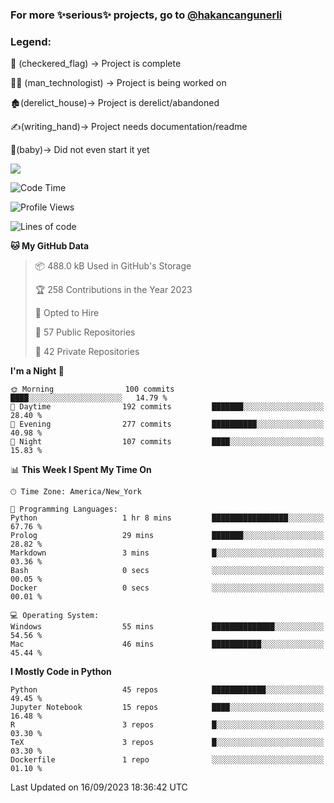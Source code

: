 ### For more ✨serious✨ projects, go to [@hakancangunerli](https://github.com/hakancangunerli)


### Legend:


🏁 (checkered_flag) -> Project is complete

👨‍💻 (man_technologist)   -> Project is being worked on

🏚️(derelict_house)-> Project is derelict/abandoned

✍️(writing_hand)-> Project needs documentation/readme

👶(baby)-> Did not even start it yet

![](https://github-readme-stats.vercel.app/api/top-langs/?username=hakancangunerli&layout=compact&hide=tex,html,shell,CSS,Ruby,Makefile,EmberScript,MATLAB,C&langs_count=6&exclude_repo=2015-csharp,gt_code,gsu_code,uga_code,uga_robotics)

<!--START_SECTION:waka-->
![Code Time](http://img.shields.io/badge/Code%20Time-510%20hrs%2017%20mins-blue)

![Profile Views](http://img.shields.io/badge/Profile%20Views-0-blue)

![Lines of code](https://img.shields.io/badge/From%20Hello%20World%20I%27ve%20Written-3.1%20million%20lines%20of%20code-blue)

**🐱 My GitHub Data** 

> 📦 488.0 kB Used in GitHub's Storage 
 > 
> 🏆 258 Contributions in the Year 2023
 > 
> 💼 Opted to Hire
 > 
> 📜 57 Public Repositories 
 > 
> 🔑 42 Private Repositories 
 > 
**I'm a Night 🦉** 

```text
🌞 Morning                100 commits         ████░░░░░░░░░░░░░░░░░░░░░   14.79 % 
🌆 Daytime                192 commits         ███████░░░░░░░░░░░░░░░░░░   28.40 % 
🌃 Evening                277 commits         ██████████░░░░░░░░░░░░░░░   40.98 % 
🌙 Night                  107 commits         ████░░░░░░░░░░░░░░░░░░░░░   15.83 % 
```


📊 **This Week I Spent My Time On** 

```text
🕑︎ Time Zone: America/New_York

💬 Programming Languages: 
Python                   1 hr 8 mins         █████████████████░░░░░░░░   67.76 % 
Prolog                   29 mins             ███████░░░░░░░░░░░░░░░░░░   28.82 % 
Markdown                 3 mins              █░░░░░░░░░░░░░░░░░░░░░░░░   03.36 % 
Bash                     0 secs              ░░░░░░░░░░░░░░░░░░░░░░░░░   00.05 % 
Docker                   0 secs              ░░░░░░░░░░░░░░░░░░░░░░░░░   00.01 % 

💻 Operating System: 
Windows                  55 mins             ██████████████░░░░░░░░░░░   54.56 % 
Mac                      46 mins             ███████████░░░░░░░░░░░░░░   45.44 % 
```

**I Mostly Code in Python** 

```text
Python                   45 repos            ████████████░░░░░░░░░░░░░   49.45 % 
Jupyter Notebook         15 repos            ████░░░░░░░░░░░░░░░░░░░░░   16.48 % 
R                        3 repos             █░░░░░░░░░░░░░░░░░░░░░░░░   03.30 % 
TeX                      3 repos             █░░░░░░░░░░░░░░░░░░░░░░░░   03.30 % 
Dockerfile               1 repo              ░░░░░░░░░░░░░░░░░░░░░░░░░   01.10 % 
```




 Last Updated on 16/09/2023 18:36:42 UTC
<!--END_SECTION:waka-->


